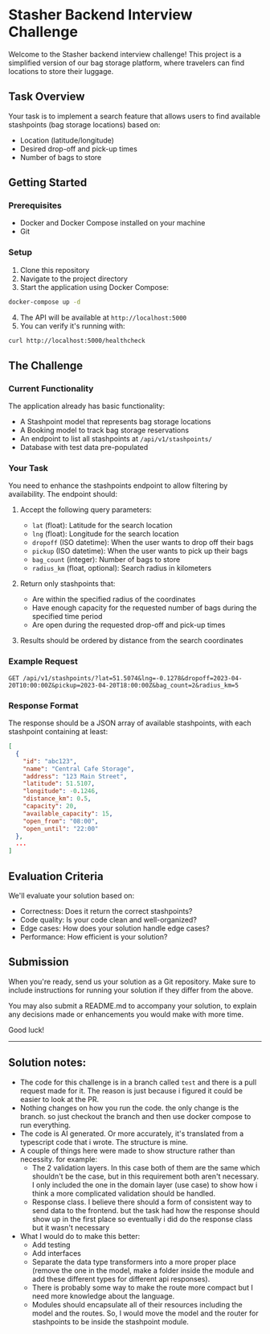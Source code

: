 # Stasher Backend Interview Challenge

Welcome to the Stasher backend interview challenge! This project is a simplified version of our bag storage platform, where travelers can find locations to store their luggage.

## Task Overview

Your task is to implement a search feature that allows users to find available stashpoints (bag storage locations) based on:

- Location (latitude/longitude)
- Desired drop-off and pick-up times
- Number of bags to store

## Getting Started

### Prerequisites

- Docker and Docker Compose installed on your machine
- Git

### Setup

1. Clone this repository
2. Navigate to the project directory
3. Start the application using Docker Compose:

```bash
docker-compose up -d
```

4. The API will be available at `http://localhost:5000`
5. You can verify it's running with:

```bash
curl http://localhost:5000/healthcheck
```

## The Challenge

### Current Functionality

The application already has basic functionality:

- A Stashpoint model that represents bag storage locations
- A Booking model to track bag storage reservations
- An endpoint to list all stashpoints at `/api/v1/stashpoints/`
- Database with test data pre-populated

### Your Task

You need to enhance the stashpoints endpoint to allow filtering by availability. The endpoint should:

1. Accept the following query parameters:

   - `lat` (float): Latitude for the search location
   - `lng` (float): Longitude for the search location
   - `dropoff` (ISO datetime): When the user wants to drop off their bags
   - `pickup` (ISO datetime): When the user wants to pick up their bags
   - `bag_count` (integer): Number of bags to store
   - `radius_km` (float, optional): Search radius in kilometers

2. Return only stashpoints that:

   - Are within the specified radius of the coordinates
   - Have enough capacity for the requested number of bags during the specified time period
   - Are open during the requested drop-off and pick-up times

3. Results should be ordered by distance from the search coordinates

### Example Request

```
GET /api/v1/stashpoints/?lat=51.5074&lng=-0.1278&dropoff=2023-04-20T10:00:00Z&pickup=2023-04-20T18:00:00Z&bag_count=2&radius_km=5
```

### Response Format

The response should be a JSON array of available stashpoints, with each stashpoint containing at least:

```json
[
  {
    "id": "abc123",
    "name": "Central Cafe Storage",
    "address": "123 Main Street",
    "latitude": 51.5107,
    "longitude": -0.1246,
    "distance_km": 0.5,
    "capacity": 20,
    "available_capacity": 15,
    "open_from": "08:00",
    "open_until": "22:00"
  },
  ...
]
```

## Evaluation Criteria

We'll evaluate your solution based on:

- Correctness: Does it return the correct stashpoints?
- Code quality: Is your code clean and well-organized?
- Edge cases: How does your solution handle edge cases?
- Performance: How efficient is your solution?

## Submission

When you're ready, send us your solution as a Git repository. Make sure to include instructions for running your solution if they differ from the above.

You may also submit a README.md to accompany your solution, to explain any decisions made or enhancements you would make with more time.

Good luck!

---

## Solution notes:

- The code for this challenge is in a branch called `test` and there is a pull request made for it. The reason is just because i figured it could be easier to look at the PR.
- Nothing changes on how you run the code. the only change is the branch. so just checkout the branch and then use docker compose to run everything.
- The code is AI generated. Or more accurately, it's translated from a typescript code that i wrote. The structure is mine.
- A couple of things here were made to show structure rather than necessity. for example:
  - The 2 validation layers. In this case both of them are the same which shouldn't be the case, but in this requirement both aren't necessary. I only included the one in the domain layer (use case) to show how i think a more complicated validation should be handled.
  - Response class. I believe there should a form of consistent way to send data to the frontend. but the task had how the response should show up in the first place so eventually i did do the response class but it wasn't necessary
- What I would do to make this better:
  - Add testing
  - Add interfaces
  - Separate the data type transformers into a more proper place (remove the one in the model, make a folder inside the module and add these different types for different api responses).
  - There is probably some way to make the route more compact but I need more knowledge about the language.
  - Modules should encapsulate all of their resources including the model and the routes. So, I would move the model and the router for stashpoints to be inside the stashpoint module.


